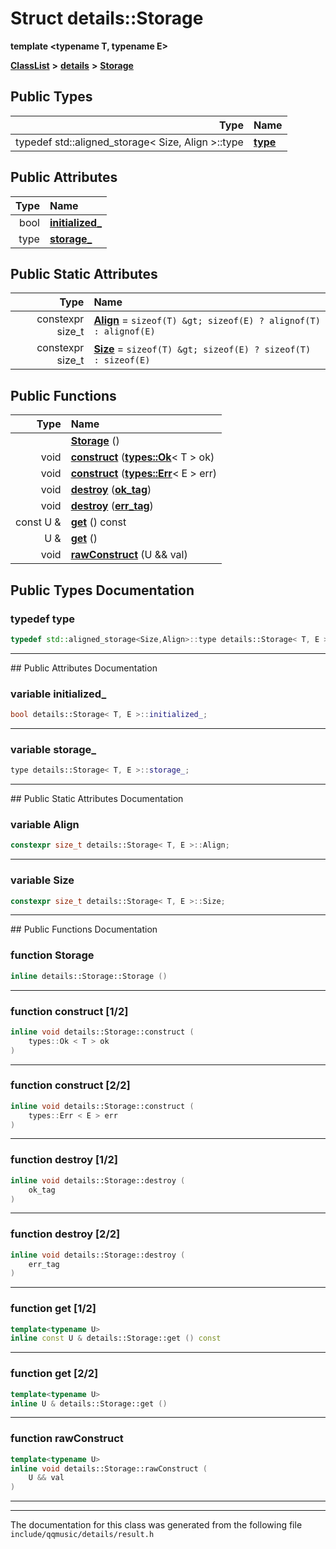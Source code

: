 

# Struct details::Storage

**template &lt;typename T, typename E&gt;**



[**ClassList**](annotated.md) **>** [**details**](namespacedetails.md) **>** [**Storage**](structdetails_1_1Storage.md)






















## Public Types

| Type | Name |
| ---: | :--- |
| typedef std::aligned\_storage&lt; Size, Align &gt;::type | [**type**](#typedef-type)  <br> |




## Public Attributes

| Type | Name |
| ---: | :--- |
|  bool | [**initialized\_**](#variable-initialized_)  <br> |
|  type | [**storage\_**](#variable-storage_)  <br> |


## Public Static Attributes

| Type | Name |
| ---: | :--- |
|  constexpr size\_t | [**Align**](#variable-align)   = `sizeof(T) &gt; sizeof(E) ? alignof(T) : alignof(E)`<br> |
|  constexpr size\_t | [**Size**](#variable-size)   = `sizeof(T) &gt; sizeof(E) ? sizeof(T) : sizeof(E)`<br> |














## Public Functions

| Type | Name |
| ---: | :--- |
|   | [**Storage**](#function-storage) () <br> |
|  void | [**construct**](#function-construct-12) ([**types::Ok**](structtypes_1_1Ok.md)&lt; T &gt; ok) <br> |
|  void | [**construct**](#function-construct-22) ([**types::Err**](structtypes_1_1Err.md)&lt; E &gt; err) <br> |
|  void | [**destroy**](#function-destroy-12) ([**ok\_tag**](structdetails_1_1ok__tag.md)) <br> |
|  void | [**destroy**](#function-destroy-22) ([**err\_tag**](structdetails_1_1err__tag.md)) <br> |
|  const U & | [**get**](#function-get-12) () const<br> |
|  U & | [**get**](#function-get-22) () <br> |
|  void | [**rawConstruct**](#function-rawconstruct) (U && val) <br> |




























## Public Types Documentation




### typedef type 

```C++
typedef std::aligned_storage<Size,Align>::type details::Storage< T, E >::type;
```




<hr>
## Public Attributes Documentation




### variable initialized\_ 

```C++
bool details::Storage< T, E >::initialized_;
```




<hr>



### variable storage\_ 

```C++
type details::Storage< T, E >::storage_;
```




<hr>
## Public Static Attributes Documentation




### variable Align 

```C++
constexpr size_t details::Storage< T, E >::Align;
```




<hr>



### variable Size 

```C++
constexpr size_t details::Storage< T, E >::Size;
```




<hr>
## Public Functions Documentation




### function Storage 

```C++
inline details::Storage::Storage () 
```




<hr>



### function construct [1/2]

```C++
inline void details::Storage::construct (
    types::Ok < T > ok
) 
```




<hr>



### function construct [2/2]

```C++
inline void details::Storage::construct (
    types::Err < E > err
) 
```




<hr>



### function destroy [1/2]

```C++
inline void details::Storage::destroy (
    ok_tag
) 
```




<hr>



### function destroy [2/2]

```C++
inline void details::Storage::destroy (
    err_tag
) 
```




<hr>



### function get [1/2]

```C++
template<typename U>
inline const U & details::Storage::get () const
```




<hr>



### function get [2/2]

```C++
template<typename U>
inline U & details::Storage::get () 
```




<hr>



### function rawConstruct 

```C++
template<typename U>
inline void details::Storage::rawConstruct (
    U && val
) 
```




<hr>

------------------------------
The documentation for this class was generated from the following file `include/qqmusic/details/result.h`

